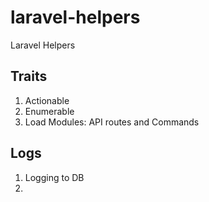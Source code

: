 # laravel-helpers
 Laravel Helpers

## Traits
1. Actionable
2. Enumerable
3. Load Modules: API routes and Commands

## Logs
1. Logging to DB
2. 
